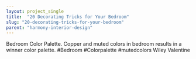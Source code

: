 ```yaml
---
layout: project_single
title:  "20 Decorating Tricks for Your Bedroom"
slug: "20-decorating-tricks-for-your-bedroom"
parent: "harmony-interior-design"
---
```

Bedroom Color Palette. Copper and muted colors in bedroom results in a winner color palette. #Bedroom #Colorpalette #mutedcolors Wiley Valentine